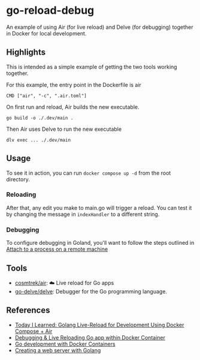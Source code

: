 # go-reload-debug

An example of using Air (for live reload) and Delve (for debugging) together in Docker for local development.

## Highlights

This is intended as a simple example of getting the two tools working together. 

For this example, the entry point in the Dockerfile is air 

```CMD ["air", "-c", ".air.toml"]```

On first run and reload, Air builds the new executable.

```go build -o ./.dev/main .```

Then Air uses Delve to run the new executable

```dlv exec ... ./.dev/main```

## Usage

To see it in action, you can run `docker compose up -d` from the root directory.

### Reloading

After that, any edit you make to main.go will trigger a reload. You can test it by changing the message in `indexHandler` to a different string.

### Debugging

To configure debugging in Goland, you'll want to follow the steps outlined in [Attach to a process on a remote machine](https://www.jetbrains.com/help/go/attach-to-running-go-processes-with-debugger.html#attach-to-a-process-on-a-remote-machine)

## Tools
* [cosmtrek/air](https://github.com/cosmtrek/air): ☁️ Live reload for Go apps
* [go-delve/delve](https://github.com/go-delve/delve): Debugger for the Go programming language.

## References
* [Today I Learned: Golang Live-Reload for Development Using Docker Compose + Air](https://medium.easyread.co/today-i-learned-golang-live-reload-for-development-using-docker-compose-air-ecc688ee076)
* [Debugging & Live Reloading Go app within Docker Container](https://medium.com/@hananrok/debugging-hot-reloading-go-app-within-docker-container-b44d2929e8bd)
* [Go development with Docker Containers](https://blog.jetbrains.com/go/2020/05/04/go-development-with-docker-containers/)
* [Creating a web server with Golang](https://blog.logrocket.com/creating-a-web-server-with-golang/)